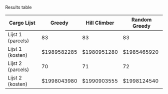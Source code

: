 Results table

|Cargo Lijst|Greedy|Hill Climber|Random Greedy|
|---|---|---|---|
|Lijst 1 (parcels)|83|83|83|
|Lijst 1 (kosten)|$1989582285|$1980951280|$1985465920|
|Lijst 2 (parcels)|70|71|72
|Lijst 2 (kosten)|$1998043980|$1990903555|$1998124540
